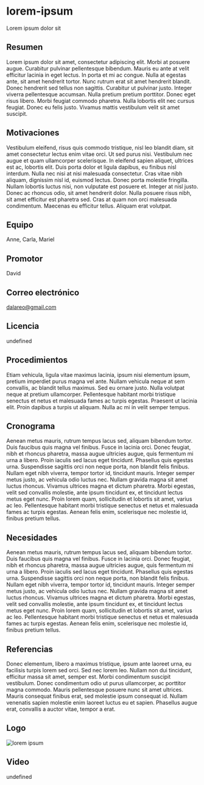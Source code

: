 # lorem-ipsum
Lorem ipsum dolor sit

## Resumen

Lorem ipsum dolor sit amet, consectetur adipiscing elit. Morbi at posuere augue. Curabitur pulvinar pellentesque bibendum. Mauris eu ante at velit efficitur lacinia in eget lectus. In porta et mi ac congue. Nulla at egestas ante, sit amet hendrerit tortor. Nunc rutrum erat sit amet hendrerit blandit. Donec hendrerit sed tellus non sagittis. Curabitur ut pulvinar justo. Integer viverra pellentesque accumsan. Nulla pretium pretium porttitor. Donec eget risus libero. Morbi feugiat commodo pharetra. Nulla lobortis elit nec cursus feugiat. Donec eu felis justo. Vivamus mattis vestibulum velit sit amet suscipit.
## Motivaciones

Vestibulum eleifend, risus quis commodo tristique, nisl leo blandit diam, sit amet consectetur lectus enim vitae orci. Ut sed purus nisi. Vestibulum nec augue et quam ullamcorper scelerisque. In eleifend sapien aliquet, ultrices est ac, lobortis elit. Duis porta dolor et ligula dapibus, eu finibus nisl interdum. Nulla nec nisi at nisi malesuada consectetur. Cras vitae nibh aliquam, dignissim nisl id, euismod lectus. Donec porta molestie fringilla. Nullam lobortis luctus nisi, non vulputate est posuere et. Integer at nisl justo. Donec ac rhoncus odio, sit amet hendrerit dolor. Nulla posuere risus nibh, sit amet efficitur est pharetra sed. Cras at quam non orci malesuada condimentum. Maecenas eu efficitur tellus. Aliquam erat volutpat.
## Equipo

Anne, Carla, Mariel
## Promotor

David
## Correo electrónico

dalareo@gmail.com
## Licencia

undefined
## Procedimientos

Etiam vehicula, ligula vitae maximus lacinia, ipsum nisi elementum ipsum, pretium imperdiet purus magna vel ante. Nullam vehicula neque at sem convallis, ac blandit tellus maximus. Sed eu ornare justo. Nulla volutpat neque at pretium ullamcorper. Pellentesque habitant morbi tristique senectus et netus et malesuada fames ac turpis egestas. Praesent ut lacinia elit. Proin dapibus a turpis ut aliquam. Nulla ac mi in velit semper tempus.
## Cronograma

Aenean metus mauris, rutrum tempus lacus sed, aliquam bibendum tortor. Duis faucibus quis magna vel finibus. Fusce in lacinia orci. Donec feugiat, nibh et rhoncus pharetra, massa augue ultricies augue, quis fermentum mi urna a libero. Proin iaculis sed lacus eget tincidunt. Phasellus quis egestas urna. Suspendisse sagittis orci non neque porta, non blandit felis finibus. Nullam eget nibh viverra, tempor tortor id, tincidunt mauris. Integer semper metus justo, ac vehicula odio luctus nec. Nullam gravida magna sit amet luctus rhoncus. Vivamus ultrices magna et dictum pharetra. Morbi egestas, velit sed convallis molestie, ante ipsum tincidunt ex, et tincidunt lectus metus eget nunc. Proin lorem quam, sollicitudin et lobortis sit amet, varius ac leo. Pellentesque habitant morbi tristique senectus et netus et malesuada fames ac turpis egestas. Aenean felis enim, scelerisque nec molestie id, finibus pretium tellus.
## Necesidades

Aenean metus mauris, rutrum tempus lacus sed, aliquam bibendum tortor. Duis faucibus quis magna vel finibus. Fusce in lacinia orci. Donec feugiat, nibh et rhoncus pharetra, massa augue ultricies augue, quis fermentum mi urna a libero. Proin iaculis sed lacus eget tincidunt. Phasellus quis egestas urna. Suspendisse sagittis orci non neque porta, non blandit felis finibus. Nullam eget nibh viverra, tempor tortor id, tincidunt mauris. Integer semper metus justo, ac vehicula odio luctus nec. Nullam gravida magna sit amet luctus rhoncus. Vivamus ultrices magna et dictum pharetra. Morbi egestas, velit sed convallis molestie, ante ipsum tincidunt ex, et tincidunt lectus metus eget nunc. Proin lorem quam, sollicitudin et lobortis sit amet, varius ac leo. Pellentesque habitant morbi tristique senectus et netus et malesuada fames ac turpis egestas. Aenean felis enim, scelerisque nec molestie id, finibus pretium tellus.
## Referencias

Donec elementum, libero a maximus tristique, ipsum ante laoreet urna, eu facilisis turpis lorem sed orci. Sed nec lorem leo. Nullam non dui tincidunt, efficitur massa sit amet, semper est. Morbi condimentum suscipit vestibulum. Donec condimentum odio ut purus ullamcorper, ac porttitor magna commodo. Mauris pellentesque posuere nunc sit amet ultrices. Mauris consequat finibus erat, sed molestie ipsum consequat id. Nullam venenatis sapien molestie enim laoreet luctus eu et sapien. Phasellus augue erat, convallis a auctor vitae, tempor a erat.
## Logo

![lorem ipsum](https://avatars2.githubusercontent.com/u/24019?s=460&v=4)
## Video

undefined